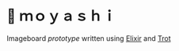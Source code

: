 # 🌱 ｍｏｙａｓｈｉ
Imageboard *prototype* written using [Elixir](https://github.com/elixir-lang/elixir) and [Trot](https://github.com/hexedpackets/trot)
